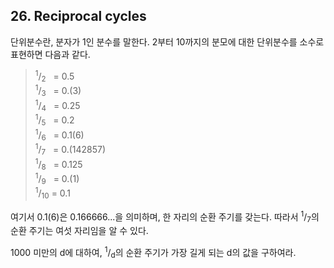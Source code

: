## 26. Reciprocal cycles

단위분수란, 분자가 1인 분수를 말한다. 2부터 10까지의 분모에 대한 단위분수를 소수로 표현하면 다음과 같다.

> <sup>1</sup>/<sub>2</sub>&nbsp;&nbsp; = 0.5<br>
> <sup>1</sup>/<sub>3</sub>&nbsp;&nbsp; = 0.(3)<br>
> <sup>1</sup>/<sub>4</sub>&nbsp;&nbsp; = 0.25<br>
> <sup>1</sup>/<sub>5</sub>&nbsp;&nbsp; = 0.2<br>
> <sup>1</sup>/<sub>6</sub>&nbsp;&nbsp; = 0.1(6)<br>
> <sup>1</sup>/<sub>7</sub>&nbsp;&nbsp; = 0.(142857)<br>
> <sup>1</sup>/<sub>8</sub>&nbsp;&nbsp; = 0.125<br>
> <sup>1</sup>/<sub>9</sub>&nbsp;&nbsp; = 0.(1)<br>
> <sup>1</sup>/<sub>10</sub> = 0.1

여기서 0.1(6)은 0.166666...을 의미하며, 한 자리의 순환 주기를 갖는다. 따라서 <sup>1</sup>/<sub>7</sub>의 순환 주기는 여섯 자리임을 알 수 있다.

1000 미만의 d에 대하여, <sup>1</sup>/<sub>d</sub>의 순환 주기가 가장 길게 되는 d의 값을 구하여라.
